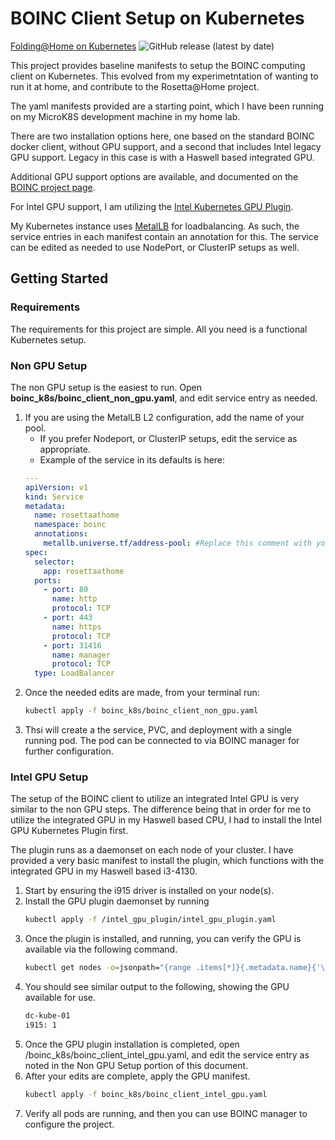 # BOINC Client Setup on Kubernetes #


[Folding@Home on Kubernetes](https://justin.palpant.us/folding-home-on-kubernetes/)
![GitHub release (latest by date)](https://img.shields.io/github/v/release/jaysgrant/kubernetes_boinc_client_setup)

This project provides baseline manifests to setup the BOINC computing client on Kubernetes. This evolved from my experimetntation of wanting to run it at home, and contribute to the Rosetta@Home project.

The yaml manifests provided are a starting point, which I have been running on my MicroK8S development machine in my home lab.

There are two installation options here, one based on the standard BOINC docker client, without GPU support, and a second that includes Intel legacy GPU support. Legacy in this case is with a Haswell based integrated GPU.

Additional GPU support options are available, and documented on the [BOINC project page](https://github.com/BOINC/boinc-client-docker).

For Intel GPU support, I am utilizing the [Intel Kubernetes GPU Plugin](https://github.com/intel/intel-device-plugins-for-kubernetes/).

My Kubernetes instance uses [MetalLB](https://github.com/metallb/metallb) for loadbalancing. As such, the service entries in each manifest contain an annotation for this. The service can be edited as needed to use NodePort, or ClusterIP setups as well.

## Getting Started ##

### Requirements ###

The requirements for this project are simple. All you need is a functional Kubernetes setup.

### Non GPU Setup ###

The non GPU setup is the easiest to run. Open **boinc_k8s/boinc_client_non_gpu.yaml**, and edit service entry as needed. 
1. If you are using the MetalLB L2 configuration, add the name of your pool.
    * If you prefer Nodeport, or ClusterIP setups, edit the service as appropriate.
    * Example of the service in its defaults is here:
    ```yaml
    ---
    apiVersion: v1
    kind: Service
    metadata:
      name: rosettaathome
      namespace: boinc
      annotations:
        metallb.universe.tf/address-pool: #Replace this comment with your MetalLB Pool Name
    spec:
      selector:
        app: rosettaathome
      ports:
        - port: 80
          name: http
          protocol: TCP
        - port: 443
          name: https
          protocol: TCP
        - port: 31416
          name: manager
          protocol: TCP
      type: LoadBalancer
    ```
1. Once the needed edits are made, from your terminal run:
    ```sh
    kubectl apply -f boinc_k8s/boinc_client_non_gpu.yaml
    ```
1. Thsi will create a the service, PVC, and deployment with a single running pod. The pod can be connected to via BOINC manager for further configuration.

### Intel GPU Setup ###

The setup of the BOINC client to utilize an integrated Intel GPU is very similar to the non GPU steps. The difference being that in order for me to utilize the integrated GPU in my Haswell based CPU, I had to install the Intel GPU Kubernetes Plugin first.

The plugin runs as a daemonset on each node of your cluster. I have provided a very basic manifest to install the plugin, which functions with the integrated GPU in my Haswell based i3-4130.

1. Start by ensuring the i915 driver is installed on your node(s).
1. Install the GPU plugin daemonset by running
    ```sh
    kubectl apply -f /intel_gpu_plugin/intel_gpu_plugin.yaml
    ```
1. Once the plugin is installed, and running, you can verify the GPU is available via the following command.
    ```sh
    kubectl get nodes -o=jsonpath="{range .items[*]}{.metadata.name}{'\n'}{' i915: '}{.status.allocatable.gpu\.intel\.com/i915}{'\n'}"
    ```
1. You should see similar output to the following, showing the GPU available for use.
    ```sh
    dc-kube-01
    i915: 1
    ```
1. Once the GPU plugin installation is completed, open /boinc_k8s/boinc_client_intel_gpu.yaml, and edit the service entry as noted in the Non GPU Setup portion of this document.
1. After your edits are complete, apply the GPU manifest.
    ```sh
    kubectl apply -f boinc_k8s/boinc_client_intel_gpu.yaml
    ```
1. Verify all pods are running, and then you can use BOINC manager to configure the project.